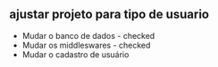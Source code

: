 ## ajustar projeto para tipo de usuario
- Mudar o banco de dados - checked
- Mudar os middleswares - checked
- Mudar o cadastro de usuário